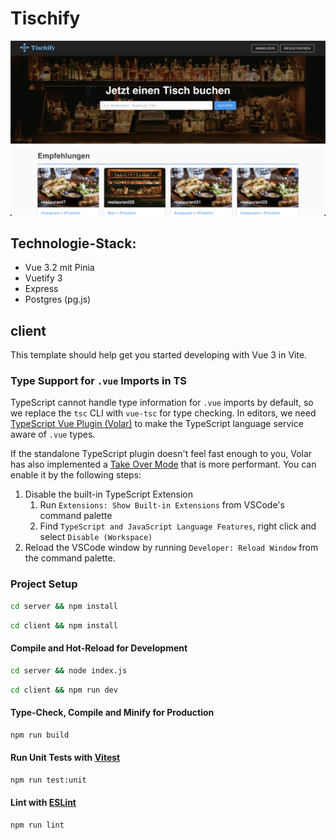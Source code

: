 # Tischify

![tischify-demo image](client/public/tischify-demo.png)

## Technologie-Stack:

- Vue 3.2 mit Pinia
- Vuetify 3
- Express
- Postgres (pg.js)

## client

This template should help get you started developing with Vue 3 in Vite.

### Type Support for `.vue` Imports in TS

TypeScript cannot handle type information for `.vue` imports by default, so we replace the `tsc` CLI with `vue-tsc` for type checking. In editors, we need [TypeScript Vue Plugin (Volar)](https://marketplace.visualstudio.com/items?itemName=Vue.vscode-typescript-vue-plugin) to make the TypeScript language service aware of `.vue` types.

If the standalone TypeScript plugin doesn't feel fast enough to you, Volar has also implemented a [Take Over Mode](https://github.com/johnsoncodehk/volar/discussions/471#discussioncomment-1361669) that is more performant. You can enable it by the following steps:

1. Disable the built-in TypeScript Extension
   1. Run `Extensions: Show Built-in Extensions` from VSCode's command palette
   2. Find `TypeScript and JavaScript Language Features`, right click and select `Disable (Workspace)`
2. Reload the VSCode window by running `Developer: Reload Window` from the command palette.

### Project Setup

```sh
cd server && npm install
```

```sh
cd client && npm install
```

#### Compile and Hot-Reload for Development

```sh
cd server && node index.js
```

```sh
cd client && npm run dev
```

#### Type-Check, Compile and Minify for Production

```sh
npm run build
```

#### Run Unit Tests with [Vitest](https://vitest.dev/)

```sh
npm run test:unit
```

#### Lint with [ESLint](https://eslint.org/)

```sh
npm run lint
```
